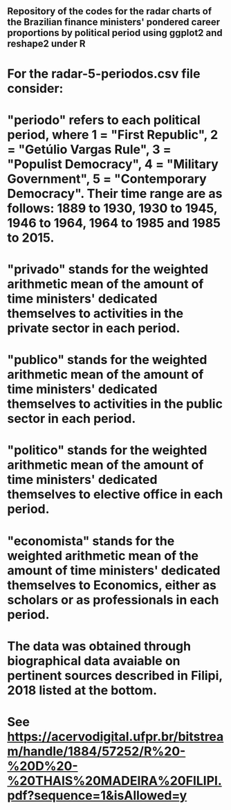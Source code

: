 ## Repository of the codes for the radar charts of the Brazilian finance ministers' pondered career proportions by political period using ggplot2 and reshape2 under R

# For the radar-5-periodos.csv file consider:
# "periodo" refers to each political period, where 1 = "First Republic", 2 = "Getúlio Vargas Rule", 3 = "Populist Democracy", 4 = "Military Government", 5 = "Contemporary Democracy". Their time range are as follows: 1889 to 1930, 1930 to 1945, 1946 to 1964, 1964 to 1985 and 1985 to 2015.
# "privado" stands for the weighted arithmetic mean of the amount of time ministers' dedicated themselves to activities in the private sector in each period.
# "publico" stands for the weighted arithmetic mean of the amount of time ministers' dedicated themselves to activities in the public sector in each period.
# "politico" stands for the weighted arithmetic mean of the amount of time ministers' dedicated themselves to elective office in each period.
# "economista" stands for the weighted arithmetic mean of the amount of time ministers' dedicated themselves to Economics, either as scholars or as professionals in each period.
# The data was obtained through biographical data avaiable on pertinent sources described in Filipi, 2018 listed at the bottom.
# See https://acervodigital.ufpr.br/bitstream/handle/1884/57252/R%20-%20D%20-%20THAIS%20MADEIRA%20FILIPI.pdf?sequence=1&isAllowed=y

